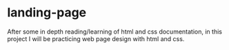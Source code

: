 # landing-page
After some in depth reading/learning of html and css documentation, in this project I will be practicing web page design with html and css.
